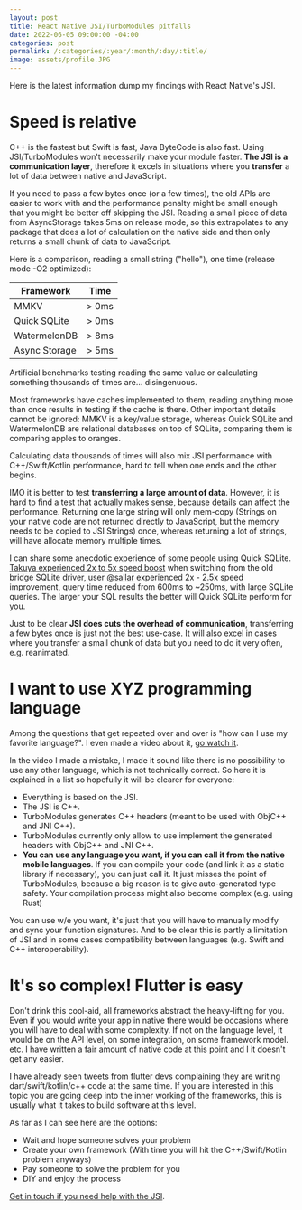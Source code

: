 ```yaml
---
layout: post
title: React Native JSI/TurboModules pitfalls
date: 2022-06-05 09:00:00 -04:00
categories: post
permalink: /:categories/:year/:month/:day/:title/
image: assets/profile.JPG
---
```


Here is the latest information dump my findings with React Native's JSI.

# Speed is relative

C++ is the fastest but Swift is fast, Java ByteCode is also fast. Using JSI/TurboModules won't necessarily make your module faster. **The JSI is a communication layer**, therefore it excels in situations where you **transfer** a lot of data between native and JavaScript.

If you need to pass a few bytes once (or a few times), the old APIs are easier to work with and the performance penalty might be small enough that you might be better off skipping the JSI. Reading a small piece of data from AsyncStorage takes 5ms on release mode, so this extrapolates to any package that does a lot of calculation on the native side and then only returns a small chunk of data to JavaScript.

Here is a comparison, reading a small string ("hello"), one time (release mode -O2 optimized):

| Framework     | Time  |
| ------------- | ----- |
| MMKV          | > 0ms |
| Quick SQLite  | > 0ms |
| WatermelonDB  | > 8ms |
| Async Storage | > 5ms |

Artificial benchmarks testing reading the same value or calculating something thousands of times are... disingenuous.

Most frameworks have caches implemented to them, reading anything more than once results in testing if the cache is there. Other important details cannot be ignored: MMKV is a key/value storage, whereas Quick SQLite and WatermelonDB are relational databases on top of SQLite, comparing them is comparing apples to oranges.

Calculating data thousands of times will also mix JSI performance with C++/Swift/Kotlin performance, hard to tell when one ends and the other begins.

IMO it is better to test **transferring a large amount of data**. However, it is hard to find a test that actually makes sense, because details can affect the performance. Returning one large string will only mem-copy (Strings on your native code are not returned directly to JavaScript, but the memory needs to be copied to JSI Strings) once, whereas returning a lot of strings, will have allocate memory multiple times.

I can share some anecdotic experience of some people using Quick SQLite. [Takuya experienced 2x to 5x speed boost](https://dev.to/craftzdog/a-performant-way-to-use-pouchdb7-on-react-native-in-2022-24ej) when switching from the old bridge SQLite driver, user [@sallar](https://twitter.com/sallar) experienced 2x - 2.5x speed improvement, query time reduced from 600ms to ~250ms, with large SQLite queries. The larger your SQL results the better will Quick SQLite perform for you.

Just to be clear **JSI does cuts the overhead of communication**, transferring a few bytes once is just not the best use-case. It will also excel in cases where you transfer a small chunk of data but you need to do it very often, e.g. reanimated.

# I want to use XYZ programming language

Among the questions that get repeated over and over is "how can I use my favorite language?". I even made a video about it, [go watch it](https://www.youtube.com/watch?v=_I6bH5_rO2k&t=178s).

In the video I made a mistake, I made it sound like there is no possibility to use any other language, which is not technically correct. So here it is explained in a list so hopefully it will be clearer for everyone:

- Everything is based on the JSI.
- The JSI is C++.
- TurboModules generates C++ headers (meant to be used with ObjC++ and JNI C++).
- TurboModules currently only allow to use implement the generated headers with ObjC++ and JNI C++.
- **You can use any language you want, if you can call it from the native mobile languages**. If you can compile your code (and link it as a static library if necessary), you can just call it. It just misses the point of TurboModules, because a big reason is to give auto-generated type safety. Your compilation process might also become complex (e.g. using Rust)

You can use w/e you want, it's just that you will have to manually modify and sync your function signatures. And to be clear this is partly a limitation of JSI and in some cases compatibility between languages (e.g. Swift and C++ interoperability).

# It's so complex! Flutter is easy

Don't drink this cool-aid, all frameworks abstract the heavy-lifting for you. Even if you would write your app in native there would be occasions where you will have to deal with some complexity. If not on the language level, it would be on the API level, on some integration, on some framework model. etc. I have written a fair amount of native code at this point and I it doesn't get any easier.

I have already seen tweets from flutter devs complaining they are writing dart/swift/kotlin/c++ code at the same time. If you are interested in this topic you are going deep into the inner working of the frameworks, this is usually what it takes to build software at this level.

As far as I can see here are the options:

- Wait and hope someone solves your problem
- Create your own framework (With time you will hit the C++/Swift/Kotlin problem anyways)
- Pay someone to solve the problem for you
- DIY and enjoy the process

[Get in touch if you need help with the JSI](mailto:ospfranco@gmail.com).
